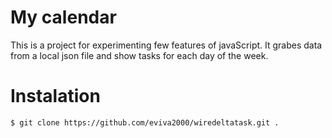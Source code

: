 # My calendar
This is a project for experimenting few features of javaScript. It grabes data from a local json file and show tasks for each day of the week.

# Instalation
````
$ git clone https://github.com/eviva2000/wiredeltatask.git .



